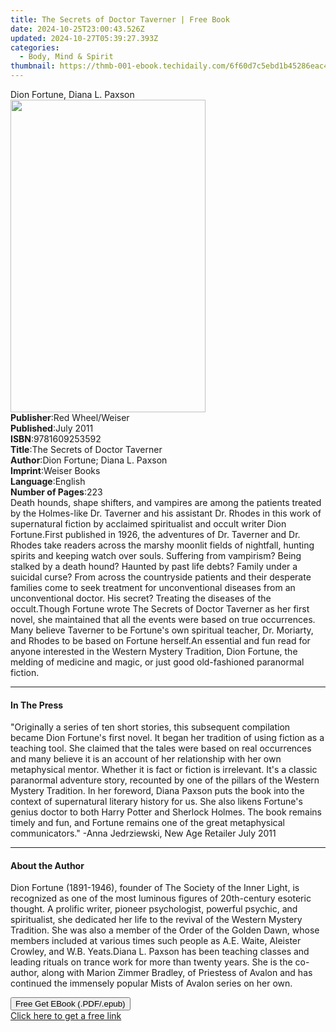 ```yaml
---
title: The Secrets of Doctor Taverner | Free Book
date: 2024-10-25T23:00:43.526Z
updated: 2024-10-27T05:39:27.393Z
categories:
  - Body, Mind & Spirit
thumbnail: https://thmb-001-ebook.techidaily.com/6f60d7c5ebd1b45286eac4340eca071c071c19f6a1cd3e13a5068c54569f7560.jpg
---
```

<main id="book-container">
  <div class="flex flex-col">
    <div class="book-brief flex-1 py-6 px-4 sm:p-6 md:py-10 md:px-8">
      <!-- brief-->
      <div class="book-brief-main">Dion Fortune, Diana L. Paxson</div>
    </div>
    <div
      class="book-meta-info flex-1 grid gap-4 col-start-1 col-end-3 row-start-1 sm:mb-6 sm:grid-cols-4 lg:gap-6 lg:col-start-2 lg:row-end-6 lg:row-span-6 lg:mb-0"
    >
      <div
        class="book-meta-info-left place-content-center mt-4 p-4 text-sm leading-6 col-start-2 col-span-2 dark:text-slate-400"
      >
        <img
          class="w-full h-500 object-cover rounded-lg sm:h-255 sm:col-span-2 lg:col-span-full"
          src="https://img-001-ebook.techidaily.com/e301717d86881e98167f7c7b71b6e72775263236e84b5794aeb9b6213b211350.jpg"
          alt=""
          width="312"
          height="500"
        />
      </div>
      <div
        class="book-meta-info-right mt-2 col-start-1 row-start-2 col-span-3 self-center"
      >
        <!-- meta data  -->
        <div class="flex flex-col px-4 md:px-8">
          <div class="flex-1">
            <strong>Publisher</strong>:<span class="px-2"
              >Red Wheel/Weiser</span
            >
          </div>
          <div class="flex-1">
            <strong>Published</strong>:<span class="px-2">July 2011</span>
          </div>
          <div class="flex-1">
            <strong>ISBN</strong>:<span class="px-2">9781609253592</span>
          </div>
          <div class="flex-1">
            <strong>Title</strong>:<span class="px-2"
              >The Secrets of Doctor Taverner</span
            >
          </div>
          <div class="flex-1">
            <strong>Author</strong>:<span class="px-2"
              >Dion Fortune; Diana L. Paxson</span
            >
          </div>
          <div class="flex-1">
            <strong>Imprint</strong>:<span class="px-2">Weiser Books</span>
          </div>
          <div class="flex-1">
            <strong>Language</strong>:<span class="px-2">English</span>
          </div>
          <div class="flex-1">
            <strong>Number of Pages</strong>:<span class="px-2">223</span>
          </div>
        </div>
      </div>
    </div>
    <div class="book-description flex-1 py-6 px-4 sm:p-6 md:py-10 md:px-8">
      <div class="book-description-main">
        <div accordion-content="" id="description">
          Death hounds, shape shifters, and vampires are among the patients
          treated by the Holmes-like Dr. Taverner and his assistant Dr. Rhodes
          in this work of supernatural fiction by acclaimed spiritualist and
          occult writer Dion Fortune.First published in 1926, the adventures of
          Dr. Taverner and Dr. Rhodes take readers across the marshy moonlit
          fields of nightfall, hunting spirits and keeping watch over souls.
          Suffering from vampirism? Being stalked by a death hound? Haunted by
          past life debts? Family under a suicidal curse? From across the
          countryside patients and their desperate families come to seek
          treatment for unconventional diseases from an unconventional doctor.
          His secret? Treating the diseases of the occult.Though Fortune wrote
          The Secrets of Doctor Taverner as her first novel, she maintained that
          all the events were based on true occurrences. Many believe Taverner
          to be Fortune's own spiritual teacher, Dr. Moriarty, and Rhodes to be
          based on Fortune herself.An essential and fun read for anyone
          interested in the Western Mystery Tradition, Dion Fortune, the melding
          of medicine and magic, or just good old-fashioned paranormal fiction.
        </div>
        <div class="accordion-fader"></div>
      </div>
    </div>
    <div class="book-excerpts flex-1 py-6 px-4 sm:p-6 md:py-10 md:px-8">
      <!-- excerpts-->
      <div class="book-excerpts-main">
        <hr />
        <h4 class="placeholder placeholder-heading">
          <span>In The Press</span>
        </h4>
        <p>
          "Originally a series of ten short stories, this subsequent compilation
          became Dion Fortune's first novel. It began her tradition of using
          fiction as a teaching tool. She claimed that the tales were based on
          real occurrences and many believe it is an account of her relationship
          with her own metaphysical mentor. Whether it is fact or fiction is
          irrelevant. It's a classic paranormal adventure story, recounted by
          one of the pillars of the Western Mystery Tradition. In her foreword,
          Diana Paxson puts the book into the context of supernatural literary
          history for us. She also likens Fortune's genius doctor to both Harry
          Potter and Sherlock Holmes. The book remains timely and fun, and
          Fortune remains one of the great metaphysical communicators." -Anna
          Jedrziewski, New Age Retailer July 2011
        </p>
      </div>
    </div>
    <div class="book-about-author flex-1 py-6 px-4 sm:p-6 md:py-10 md:px-8">
      <!-- about author-->
      <div class="book-main-author-main">
        <hr />
        <h4 class="placeholder placeholder-heading">
          <span>About the Author</span>
        </h4>
        <p>
          Dion Fortune (1891-1946), founder of The Society of the Inner Light,
          is recognized as one of the most luminous figures of 20th-century
          esoteric thought. A prolific writer, pioneer psychologist, powerful
          psychic, and spiritualist, she dedicated her life to the revival of
          the Western Mystery Tradition. She was also a member of the Order of
          the Golden Dawn, whose members included at various times such people
          as A.E. Waite, Aleister Crowley, and W.B. Yeats.Diana L. Paxson has
          been teaching classes and leading rituals on trance work for more than
          twenty years. She is the co-author, along with Marion Zimmer Bradley,
          of Priestess of Avalon and has continued the immensely popular Mists
          of Avalon series on her own.
        </p>
      </div>
    </div>
    <div class="book-free-get flex-1 py-6 px-4 sm:p-6 md:py-10 md:px-8">
      <button
        id="btn-free-get"
        class="bg-blue-500 hover:bg-blue-700 text-white font-bold py-2 px-4 rounded"
      >
        Free Get EBook (.PDF/.epub)
      </button>
      <div id="countdown-display" class="px-2 text-lg mt-2"></div>
      <a
        id="free-link"
        class="hidden bg-blue-500 hover:bg-blue-700 text-white font-bold py-2 px-4 rounded"
        href="https://www.ebooks.com/en-us/book/210877169/the-secrets-of-doctor-taverner/dion-fortune/"
        target="_blank"
        >Click here to get a free link</a
      >
    </div>
    <script>
      let countdownTime = 0;
      let countdownInterval = null;
      document
        .getElementById('btn-free-get')
        .addEventListener('click', startCountdown);
      function startCountdown() {
        countdownTime = new Date().getTime() + 60000 * 3;
        countdownInterval = setInterval(updateCountdown, 1000);
        document.getElementById('btn-free-get').disabled = true;
        document
          .getElementById('btn-free-get')
          .classList.add('bg-gray-500', 'cursor-not-allowed');
      }
      function updateCountdown() {
        let currentTime = new Date().getTime();
        let timeLeft = countdownTime - currentTime;
        let secondsLeft = Math.floor(timeLeft / 1000);
        document.getElementById('countdown-display').innerHTML =
          `Remaining time: ${secondsLeft} seconds.`;
        if (secondsLeft <= 0) {
          clearInterval(countdownInterval);
          document.getElementById('btn-free-get').classList.add('hidden');
          document.getElementById('free-link').classList.remove('hidden');
          document.getElementById('countdown-display').innerHTML = '';
        }
      }
    </script>
  </div>
</main>

<ins class="adsbygoogle"
      style="display:block"
      data-ad-client="ca-pub-7571918770474297"
      data-ad-slot="8358498916"
      data-ad-format="auto"
      data-full-width-responsive="true"></ins>
    